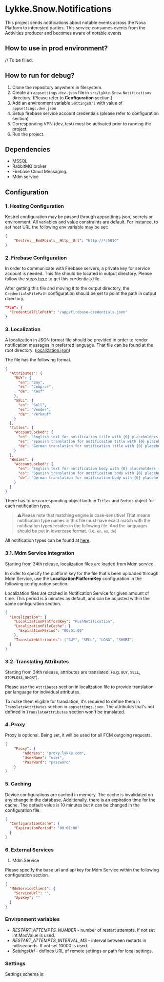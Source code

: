 # Lykke.Snow.Notifications
This project sends notifications about notable events across the Nova Platform to interested parties.
This service consumes events from the Activities producer and becomes aware of notable events

## How to use in prod environment?
// To be filled.

## How to run for debug?

1. Clone the repository anywhere in filesystem.
2. Create an `appsettings.dev.json` file in `src/Lykke.Snow.Notifications` directory. (Please refer to **Configuration** section.)
3. Add an environment variable `SettingsUrl` with value of `appsettings.dev.json`
4. Setup firebase service account credentials (please refer to configuration section)
5. Corresponding VPN (dev, test) must be activated prior to running the project.
6. Run the project.

## Dependencies

- MSSQL
- RabbitMQ broker
- Firebase Cloud Messaging.
- Mdm service

## Configuration

### 1. Hosting Configuration

Kestrel configuration may be passed through appsettings.json, secrets or environment.
All variables and value constraints are default. For instance, to set host URL the following env variable may be set:

```json
{
    "Kestrel__EndPoints__Http__Url": "http://*:5010"
}
```
### 2. Firebase Configuration

In order to communicate with Firebase servers, a private key for service account is needed. This file should be located in output directory. Please follow the steps [here](https://firebase.google.com/docs/admin/setup) to get this credentials file.

After getting this file and moving it to the output directory, the `CredentialsFilePath` configuration should be set to point the path in output directory.

```json
"Fcm": {
  "CredentialFilePath": "/app/firebase-credentials.json"
}
```

### 3. Localization

A localization in JSON format file should be provided in order to render notification messages in preferred language. That file can be found at the root directory. ([localization.json](./src/Lykke.Snow.Notifications/localization.json))

The file has the following format.

```json
{
  "Attributes": {
    "BUY": {
      "en": "Buy",
      "es": "Comprar",
      "de": "Kauf"
    },
    "SELL": {
      "en": "Sell",
      "es": "Vender",
      "de": "Verkauf"
    }
  },
  "Titles": {
    "AccountLocked": {
      "en": "English text for notification title with {0} placeholders {1}.",
      "es": "Spanish translation for notificaiton title with {0} placeholders {1}.",
      "de": "German translation for notification title with {0} placeholders {1}.",
    }
  },
  "Bodies": {
    "AccountLocked": {
      "en": "English text for notification body with {0} placeholders {1}.",
      "es": "Spanish translation for notificaiton body with {0} placeholders {1}.",
      "de": "German translation for notification body with {0} placeholders {1}.",
    }
  }
}
```

There has to be corresponding object both in `Titles` and `Bodies` object for each notification type.

> ⚠️Please note that matching engine is case-sensitive! 
> That means notification type names in this file must have exact match with the notification types resides in the following file.
And the languages should be put in lowercase format. (i.e. `en`, `es`, `de`)

All notification types can be found at [here](./src/Lykke.Snow.Notifications.Domain/Enums/NotificationType.cs). 


### 3.1. Mdm Service Integration

Starting from 34th release, localization files are loaded from Mdm service.

In order to specify the platform key for the file that's been uploaded through Mdm Service, use the **LocalizationPlatformKey** configuration in the following configuration section.

Localization files are cached in Notification Service for given amount of time. This period is 5 minutes as default, and can be adjusted within the same configuration section.

```json
{
  "Localization": {
    "LocalizationPlatformKey": "PushNotification",
    "LocalizationFileCache": {
      "ExpirationPeriod": "00:01:00"
    },
    "TranslateAttributes": ["BUY", "SELL", "LONG", "SHORT"]
  }
}
```

### 3.2. Translating Attributes

Starting from 34th release, attributes are translated. (e.g. `BUY`, `SELL`, `STOPLOSS`, `SHORT`).

Please use the `Attributes` section in localization file to provide translation per language for individual attributes.

To make them eligible for translation, it's required to define them in `TranslateAttributes` section in `appsettings.json`. The attributes that's not defined in `TranslateAttributes` section won't be translated.

### 4. Proxy

Proxy is optional. Being set, it will be used for all FCM outgoing requests.

```json
{
    "Proxy": {
        "Address": "proxy.lykke.com",
        "UserName": "user",
        "Password": "password"
    }
}
```

### 5. Caching

Device configurations are cached in memory. The cache is invalidated on any change in the database. Additionally, there is an expiration time for the cache. The default value is 10 minutes but it can be changed in the configuration file.

```json
{
  "ConfigurationCache": {
    "ExpirationPeriod": "00:01:00"
  }
}
```

### 6. External Services

1. Mdm Service

Please specify the base url and api key for Mdm Service within the following configuration section.

```json
{
  "MdmServiceClient": {
    "ServiceUrl": "",
    "ApiKey": ""
  }
}
```

### Environment variables

* *RESTART_ATTEMPTS_NUMBER* - number of restart attempts. If not set int.MaxValue is used.
* *RESTART_ATTEMPTS_INTERVAL_MS* - interval between restarts in milliseconds. If not set 10000 is used.
* *SettingsUrl* - defines URL of remote settings or path for local settings.

### Settings 

Settings schema is:
<!-- MARKDOWN-AUTO-DOCS:START (CODE:src=./template.json) -->
<!-- MARKDOWN-AUTO-DOCS:END -->
